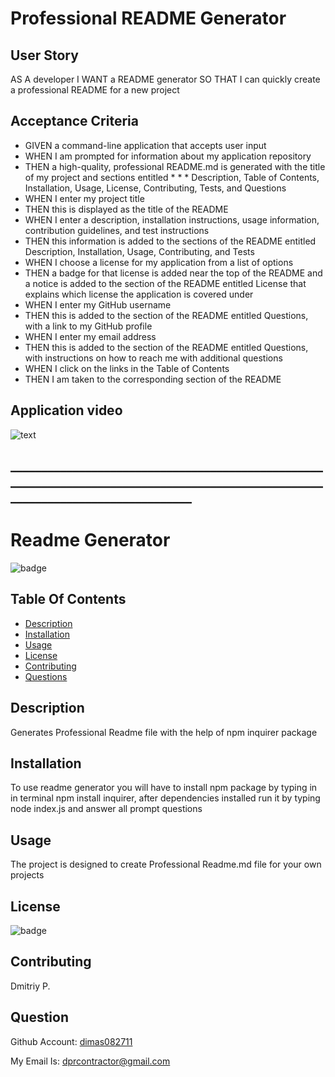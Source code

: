 # Professional README Generator


## User Story 
AS A developer
I WANT a README generator
SO THAT I can quickly create a professional README for a new project


## Acceptance Criteria
* GIVEN a command-line application that accepts user input
* WHEN I am prompted for information about my application repository
* THEN a high-quality, professional README.md is generated with the title of my project and sections entitled * * * Description, Table of Contents, Installation, Usage, License, Contributing, Tests, and Questions
* WHEN I enter my project title
* THEN this is displayed as the title of the README
* WHEN I enter a description, installation instructions, usage information, contribution guidelines, and test instructions
* THEN this information is added to the sections of the README entitled Description, Installation, Usage, Contributing, and Tests
* WHEN I choose a license for my application from a list of options
* THEN a badge for that license is added near the top of the README and a notice is added to the section of the README entitled License that explains which license the application is covered under
* WHEN I enter my GitHub username
* THEN this is added to the section of the README entitled Questions, with a link to my GitHub profile
* WHEN I enter my email address
* THEN this is added to the section of the README entitled Questions, with instructions on how to reach me with additional questions
* WHEN I click on the links in the Table of Contents
* THEN I am taken to the corresponding section of the README


## Application video
![text](https://drive.google.com/file/d/15qZotiwJYh-9h_9N_Tg9UafGVs1HCw88/view)
 ## _________________________________________________________________________________________________________________________________

 # Readme Generator
![badge](https://img.shields.io/badge/license-MIT-success)

## Table Of Contents
- [Description](#Description)
- [Installation](#Installation)
- [Usage](#Usage)
- [License](#License)
- [Contributing](#Contributing)
- [Questions](#Questions)

## Description
Generates Professional Readme file with the help of npm inquirer package

## Installation
To use readme generator you will have to install npm package by typing in in terminal npm install inquirer, after dependencies installed run it by typing node index.js and answer all prompt questions

## Usage
The project is designed to create Professional Readme.md file for your own projects

## License
![badge](https://img.shields.io/badge/license-MIT-success)

## Contributing
Dmitriy P.

## Question

Github Account: [dimas082711](https://github.com/dimas082711)

My Email Is: dprcontractor@gmail.com

